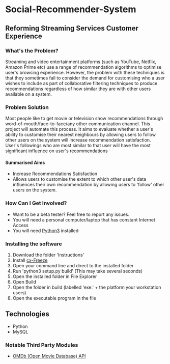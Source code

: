 # Social-Recommender-System

## Reforming Streaming Services Customer Experience

### What's the Problem?
Streaming and video entertainment platforms (such as YouTube, Netflix, Amazon Prime etc) use a range of recommendation algorithms to optimise user's browsing experience. However, the problem with these techniques is that they sometimes fail to consider the demand for customising who a user wishes to include as part of collaborative filtering techniques to produce recommendations regardless of how similar they are with other users available on a system.

### Problem Solution
Most people like to get movie or television show recommendations through word-of-mouth/face-to-face/any other communication channel. This project will automate this process. It aims to evaluate whether a user's ability to customise their nearest neighbours by allowing users to follow other users on the system will increase recommendation satisfaction. User's followings who are most similar to that user will have the most significant influence on user's recommendations

#### Summarised Aims

* Increase Recommendations Satisfaction
* Allows users to customise the extent to which other user's data influences their own recommendation by allowing users to 'follow' other users on the system.

### How Can I Get Involved?

* Want to be a beta tester? Feel free to report any issues.
* You will need a personal computer/laptop that has constant Internet Access
* You will need <a href="https://www.python.org/downloads/">Python3</a> installed

### Installing the software

1. Download the folder 'Instructions'
2. Install <a href="https://pypi.org/project/cx-Freeze/">cx-Freeze</a>
3. Open your command line and direct to the installed folder
4. Run 'python3 setup.py build' (This may take several seconds)
5. Open the installed folder in File Explorer
6. Open Build
7. Open the folder in build (labelled 'exe.' + the platform your workstation users)
8. Open the executable program in the file


## Technologies
* Python
* MySQL

### Notable Third Party Modules 
* <a href="http://www.omdbapi.com/">OMDb (Open Movie Database) API</a> 
